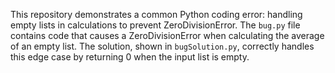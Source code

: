 This repository demonstrates a common Python coding error: handling empty lists in calculations to prevent ZeroDivisionError. The `bug.py` file contains code that causes a ZeroDivisionError when calculating the average of an empty list. The solution, shown in `bugSolution.py`, correctly handles this edge case by returning 0 when the input list is empty.